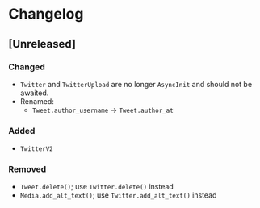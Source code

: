 # Changelog

## [Unreleased]

### Changed
- `Twitter` and `TwitterUpload` are no longer `AsyncInit` and should not be awaited.
- Renamed:
    - `Tweet.author_username` -> `Tweet.author_at`

### Added
- `TwitterV2`

### Removed
- `Tweet.delete()`; use `Twitter.delete()` instead
- `Media.add_alt_text()`; use `Twitter.add_alt_text()` instead